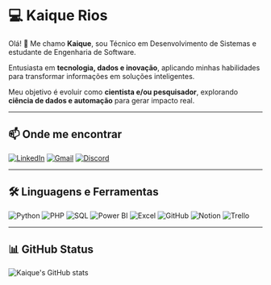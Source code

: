 # 💻 Kaique Rios

Olá! 👋 Me chamo **Kaique**, sou Técnico em Desenvolvimento de Sistemas e estudante de Engenharia de Software.

Entusiasta em **tecnologia, dados e inovação**, aplicando minhas habilidades para transformar informações em soluções inteligentes.

Meu objetivo é evoluir como **cientista e/ou pesquisador**, explorando **ciência de dados e automação** para gerar impacto real.

---

## 📫 Onde me encontrar

[![LinkedIn](https://img.shields.io/badge/LinkedIn-0A66C2?style=for-the-badge&logo=linkedin&logoColor=white)](https://www.linkedin.com/in/kaiquerios/)
[![Gmail](https://img.shields.io/badge/Gmail-D14836?style=for-the-badge&logo=gmail&logoColor=white)](mailto:kaiquerios.dev@gmail.com)
[![Discord](https://img.shields.io/badge/Discord-5865F2?style=for-the-badge&logo=discord&logoColor=white)](https://discord.com/channels/@kaiqueriosz/)

---

## 🛠️ Linguagens e Ferramentas

![Python](https://img.shields.io/badge/Python-3776AB?style=for-the-badge&logo=python&logoColor=white)
![PHP](https://img.shields.io/badge/PHP-777BB4?style=for-the-badge&logo=php&logoColor=white)
![SQL](https://img.shields.io/badge/SQL-4479A1?style=for-the-badge&logo=mysql&logoColor=white)
![Power BI](https://img.shields.io/badge/Power%20BI-F2C811?style=for-the-badge&logo=powerbi&logoColor=white)
![Excel](https://img.shields.io/badge/Excel-217346?style=for-the-badge&logo=microsoft-excel&logoColor=white)
![GitHub](https://img.shields.io/badge/GitHub-100000?style=for-the-badge&logo=github&logoColor=white)
![Notion](https://img.shields.io/badge/Notion-000000?style=for-the-badge&logo=notion&logoColor=white)
![Trello](https://img.shields.io/badge/Trello-0052CC?style=for-the-badge&logo=trello&logoColor=white)

---

## 📊 GitHub Status

![Kaique's GitHub stats](https://github-readme-stats.vercel.app/api?username=kaiquerios&theme=midnight-purple&show_icons=true)

